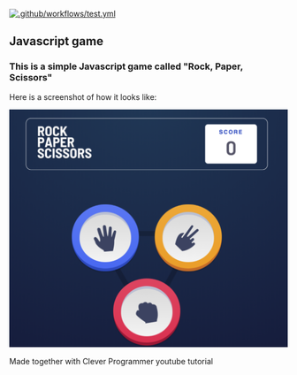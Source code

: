 [![.github/workflows/test.yml](https://github.com/Iolanta26/rock-paper-scissors/actions/workflows/test.yml/badge.svg)](https://github.com/Iolanta26/rock-paper-scissors/actions/workflows/test.yml)

## Javascript game

### This is a simple Javascript game called "Rock, Paper, Scissors"

Here is a screenshot of how it looks like:

![screenshot](Screenshot.png)

Made together with Clever Programmer youtube tutorial
